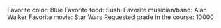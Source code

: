 Favorite color: Blue
Favorite food: Sushi
Favorite musician/band: Alan Walker
Favorite movie: Star Wars
Requested grade in the course: 10000

